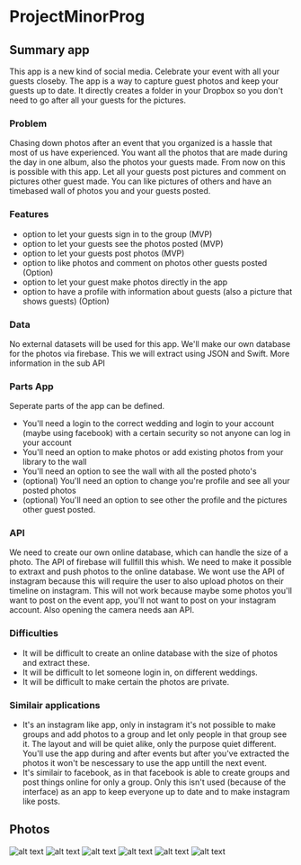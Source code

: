 # ProjectMinorProg

## Summary app
This app is a new kind of social media. Celebrate your event with all your guests closeby. The app is a way to capture guest photos and keep your guests up to date. It directly creates a folder in your Dropbox so you don't need to go after all your guests for the pictures.

### Problem
Chasing down photos after an event that you organized is a hassle that most of us have experienced. You want all the photos that are made during the day in one album, also the photos your guests made. From now on this is possible with this app. Let all your guests post pictures and comment on pictures other guest made. You can like pictures of others and have an timebased wall of photos you and your guests posted. 

### Features
- option to let your guests sign in to the group (MVP)
- option to let your guests see the photos posted (MVP)
- option to let your guests post photos (MVP)
- option to like photos and comment on photos other guests posted (Option)
- option to let your guest make photos directly in the app
- option to have a profile with information about guests (also a picture that shows guests) (Option)

### Data
No external datasets will be used for this app. We'll make our own database for the photos via firebase. This we will extract using JSON and Swift.
More information in the sub API

### Parts App
Seperate parts of the app can be defined. 
- You'll need a login to the correct wedding and login to your account (maybe using facebook) with a certain security so not anyone can log in your account
- You'll need an option to make photos or add existing photos from your library to the wall
- You'll need an option to see the wall with all the posted photo's 
- (optional) You'll need an option to change you're profile and see all your posted photos
- (optional) You'll need an option to see other the profile and the pictures other guest posted.

### API
We need to create our own online database, which can handle the size of a photo. The API of firebase will fullfill this whish. 
We need to make it possible to extraxt and push photos to the online database. We wont use the API of instagram because this will require the user to also upload photos on their timeline on instagram. This will not work because maybe some photos you'll want to post on the event app, you'll not want to post on your instagram account. 
Also opening the camera needs aan API.

### Difficulties
- It will be difficult to create an online database with the size of photos and extract these.
- It will be difficult to let someone login in, on different weddings.
- It will be difficult to make certain the photos are private. 

### Similair applications
- It's an instagram like app, only in instagram it's not possible to make groups and add photos to a group and let only people in that group see it. The layout and will be quiet alike, only the purpose quiet different. You'll use the app during and after events but after you've extracted the photos it won't be nescessary to use the app untill the next event. 
- It's similair to facebook, as in that facebook is able to create groups and post things online for only a group. Only this isn't used (because of the interface) as an app to keep everyone up to date and to make instagram like posts. 

## Photos
![alt text](https://github.com/emmpiiee/ProjectMinorProg/blob/master/doc/IMG_9379.JPG "Logo Title Text 1")
![alt text](https://github.com/emmpiiee/ProjectMinorProg/blob/master/doc/IMG_9380.JPG "Logo Title Text 1")
![alt text](https://github.com/emmpiiee/ProjectMinorProg/blob/master/doc/IMG_9381.JPG "Logo Title Text 1")
![alt text](https://github.com/emmpiiee/ProjectMinorProg/blob/master/doc/IMG_9382.JPG "Logo Title Text 1")
![alt text](https://github.com/emmpiiee/ProjectMinorProg/blob/master/doc/IMG_9383.JPG "Logo Title Text 1")
![alt text](https://github.com/emmpiiee/ProjectMinorProg/blob/master/doc/IMG_9385.JPG "Logo Title Text 1")
